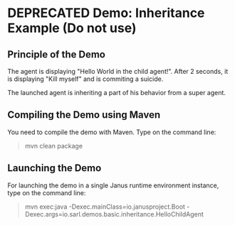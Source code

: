 DEPRECATED Demo: Inheritance Example (Do not use)
=================================================

## Principle of the Demo

The agent is displaying "Hello World in the child agent!".
After 2 seconds, it is displaying "Kill myself" and 
is commiting a suicide.

The launched agent is inheriting a part of his behavior from
a super agent.

## Compiling the Demo using Maven

You need to compile the demo with Maven. Type on the command
line:

> mvn clean package

## Launching the Demo

For launching the demo in a single Janus runtime environment
instance, type on the command line:

> mvn exec:java
>     -Dexec.mainClass=io.janusproject.Boot
>     -Dexec.args=io.sarl.demos.basic.inheritance.HelloChildAgent
